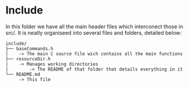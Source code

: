 # Include
In this folder we have all the main header files which interconect those in src/. It is neatly organiseed into several files and folders, detailed below:
```
include/
├── baseCommands.h
│    -> The main C source file wich contains all the main functions
├── resourceDir.h
|    -> Manages working directories
|        -> The README of that folder that details everything in it
└── README.md
     -> This file
```
